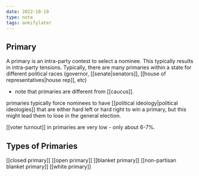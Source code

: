 ```yaml
---
date: 2022-10-19
type: note
tags: ankifylater
---
```


## Primary
A primary is an intra-party contest to select a nominee. This typically results in intra-party tensions. Typically, there are many primaries within a state for different political races (governor, [[senate|senators]], [[house of representatives|house rep]], etc)
- note that primaries are different from [[caucus]].

primaries typically force nominees to have [[political ideology|political ideologies]] that are either hard left or hard right to win a primary, but this might lead them to lose in the general election.

[[voter turnout]] in primaries are very low - only about 6-7%.

## Types of Primaries
[[closed primary]]
[[open primary]]
[[blanket primary]]
[[non-partisan blanket primary]]
[[white primary]]
